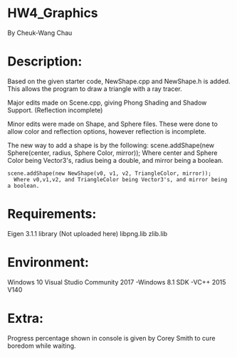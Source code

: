 # HW4_Graphics

By Cheuk-Wang Chau

# Description:
Based on the given starter code, NewShape.cpp and NewShape.h is added. This allows the program to draw a triangle with a ray tracer.

Major edits made on Scene.cpp, giving Phong Shading and Shadow Support. (Reflection incomplete)

Minor edits were made on Shape, and Sphere files. These were done to allow color and reflection options, however reflection is incomplete.

The new way to add a shape is by the following:
    scene.addShape(new Sphere(center, radius, Sphere Color, mirror));
      Where center and Sphere Color being Vector3's, radius being a double, and mirror being a boolean.
    
    scene.addShape(new NewShape(v0, v1, v2, TriangleColor, mirror));
      Where v0,v1,v2, and TriangleColor being Vector3's, and mirror being a boolean.
     
      
# Requirements:
Eigen 3.1.1 library (Not uploaded here)
libpng.lib
zlib.lib

# Environment:
Windows 10
Visual Studio Community 2017
  -Windows 8.1 SDK
  -VC++ 2015 V140
  
# Extra:
Progress percentage shown in console is given by Corey Smith to cure boredom while waiting.
